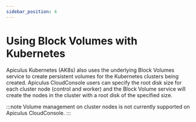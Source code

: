 ```yaml
---
sidebar_position: 4
---
```

# Using Block Volumes with Kubernetes

Apiculus Kubernetes (AK8s) also uses the underlying Block Volumes service to create persistent volumes for the Kubernetes clusters being created. Apiculus CloudConsole users can specify the root disk size for each cluster node (control and worker) and the Block Volume service will create the nodes in the cluster with a root disk of the specified size.

:::note
Volume management on cluster nodes is not currently supported on Apiculus CloudConsole.
:::